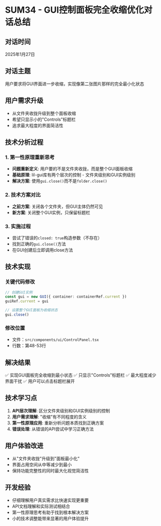 # SUM34 - GUI控制面板完全收缩优化对话总结

## 对话时间
2025年1月27日

## 对话主题
用户要求将GUI界面进一步收缩，实现像第二张图片那样的完全最小化状态

## 用户需求升级
- 从文件夹收拢升级到整个面板收缩
- 希望只显示小的"Controls"标题栏
- 追求最大程度的界面简洁性

## 技术分析过程

### 1. 第一性原理重新思考
- **问题重新定义**: 用户要的不是文件夹收拢，而是整个GUI面板收缩
- **基础原理**: lil-gui库有两个层次的控制 - 文件夹级别和GUI实例级别
- **解决方案**: 使用`gui.close()`而不是`folder.close()`

### 2. 技术方案对比
- **之前方案**: 关闭各个文件夹，但GUI主体仍然可见
- **新方案**: 关闭整个GUI实例，只保留标题栏

### 3. 实施过程
- 尝试了错误的`closed: true`构造参数（不存在）
- 找到正确的`gui.close()`方法
- 在GUI创建后立即调用close方法

## 技术实现

### 关键代码修改
```typescript
// 创建GUI实例
const gui = new GUI({ container: containerRef.current })
guiRef.current = gui

// 设置整个GUI面板为收缩状态
gui.close()
```

### 修改位置
- 文件：`src/components/ui/ControlPanel.tsx`
- 行数：第48-53行

## 解决结果
✅ 实现GUI面板完全收缩到最小状态
✅ 只显示"Controls"标题栏
✅ 最大程度减少界面干扰
✅ 用户可以点击标题栏展开

## 技术学习点
1. **API层次理解**: 区分文件夹级别和GUI实例级别的控制
2. **用户需求理解**: "收缩"有不同程度的含义
3. **第一性原理应用**: 重新分析问题本质找到正确方案
4. **错误处理**: 从错误的API尝试中学习正确方法

## 用户体验改进
- 从"文件夹收拢"升级到"面板最小化"
- 界面占用空间从中等减少到最小
- 保持功能完整性的同时最大化视觉简洁性

## 开发经验
- 仔细理解用户真实需求比快速实现更重要
- API文档理解和实际测试相结合
- 第一性原理思考有助于找到根本解决方案
- 小的技术调整能带来显著的用户体验提升
